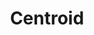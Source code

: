 ---
title: Centroid
desc: >-
  Library for accessing environment based configuration from multiple different
  programming languages.
role: Contributor
begin_year: 2014
end_year: 2014
_links:
  jobs:
    - href: /jobs/rdi/
  code:
    title: github.com/ResourceDataInc/Centroid
    href: 'https://github.com/ResourceDataInc/Centroid'
  languages:
    - href: /languages/cs/
    - href: /languages/py/
    - href: /languages/rb/
  os:
    - href: /os/windows/
    - href: /os/osx/
    - href: /os/linux/
  self:
    href: /projects/centroid/
_embedded:
  jobs:
    - title: 'Resource Data, Inc.'
      desc: >-
        Technical Lead for Resource Data, Inc. (RDI), with branches in Alaska,
        Texas, Idaho, Minnesota, and Oregon, that provides custom database, web,
        and GIS programming services
      role: Technical Lead
      begin_year: 2005
      end_year: 2014
      time_desc: July 2005 - July 2014
      _links:
        projects:
          - href: /projects/agdc/
          - href: /projects/ahfc-integration/
          - href: /projects/awwu-intranet/
          - href: /projects/awwu-job-scheduler/
          - href: /projects/awwu-systems-integration/
          - href: /projects/bit-proposal/
          - href: /projects/centroid/
          - href: /projects/cis-data-capture/
          - href: /projects/consumption-views/
          - href: /projects/database-sync-awwu/
          - href: /projects/employee-suggestions/
          - href: /projects/energy-efficiency-map/
          - href: /projects/flir-monitoring/
          - href: /projects/lasar-range-finder/
          - href: /projects/please/
          - href: /projects/qb/
          - href: /projects/report-engine/
          - href: /projects/sar-reports/
          - href: /projects/scramble-score/
          - href: /projects/scrum-tools/
          - href: /projects/somd/
          - href: /projects/systems-portal/
          - href: /projects/train-builder/
        db:
          - href: /db/sql-server/
          - href: /db/oracle/
          - href: /db/access/
          - href: /db/sqlite/
          - href: /db/postgres/
        languages:
          - href: /languages/cs/
          - href: /languages/css/
          - href: /languages/html/
          - href: /languages/js/
          - href: /languages/py/
          - href: /languages/rb/
          - href: /languages/sql/
          - href: /languages/tsql/
        os:
          - href: /os/windows/
          - href: /os/osx/
          - href: /os/linux/
        self:
          href: /jobs/rdi/
  languages:
    - title: C#
      desc: >-
        C# is a static typed, multi-paradigm programming language from
        Microsoft.
      _links:
        projects:
          - href: /projects/agdc/
          - href: /projects/awwu-intranet/
          - href: /projects/awwu-job-scheduler/
          - href: /projects/awwu-systems-integration/
          - href: /projects/bit-proposal/
          - href: /projects/centroid/
          - href: /projects/cis-data-capture/
          - href: /projects/database-sync-awwu/
          - href: /projects/denver-schedules-api/
          - href: /projects/energy-efficiency-map/
          - href: /projects/flir-monitoring/
          - href: /projects/lasar-range-finder/
          - href: /projects/mvc-integration-test-framework/
          - href: /projects/please/
          - href: /projects/qb/
          - href: /projects/report-engine/
          - href: /projects/sar-reports/
          - href: /projects/scrum-tools/
          - href: /projects/sif-agent/
          - href: /projects/simpler/
          - href: /projects/somd/
          - href: /projects/systems-portal/
          - href: /projects/train-builder/
        jobs:
          - href: /jobs/freelance/
          - href: /jobs/mas/
          - href: /jobs/rdi/
        self:
          href: /languages/cs/
    - title: Python
      desc: >-
        Python is a widely used general-purpose, high-level programming
        language.
      _links:
        projects:
          - href: /projects/agdc/
          - href: /projects/centroid/
        jobs:
          href: /jobs/rdi/
        self:
          href: /languages/py/
    - title: Ruby
      desc: >-
        Ruby is a dynamic, reflective, object-oriented, general-purpose
        programming language.
      _links:
        projects:
          - href: /projects/agdc/
          - href: /projects/centroid/
          - href: /projects/denver-schedules-api/
          - href: /projects/please/
          - href: /projects/scramble-score/
          - href: /projects/simpler/
          - href: /projects/this-site/
        jobs:
          - href: /jobs/freelance/
          - href: /jobs/rdi/
        self:
          href: /languages/rb/
  os:
    - title: Windows
      desc: >-
        Windows is a family of graphical interface operating systems by
        Microsoft.
      _links:
        projects:
          - href: /projects/agdc/
          - href: /projects/ahfc-integration/
          - href: /projects/awwu-intranet/
          - href: /projects/awwu-job-scheduler/
          - href: /projects/awwu-systems-integration/
          - href: /projects/bit-proposal/
          - href: /projects/centroid/
          - href: /projects/cis-data-capture/
          - href: /projects/class-scheduler/
          - href: /projects/consumption-views/
          - href: /projects/database-sync-awwu/
          - href: /projects/denver-schedules-api/
          - href: /projects/employee-suggestions/
          - href: /projects/energy-efficiency-map/
          - href: /projects/flir-monitoring/
          - href: /projects/lasar-range-finder/
          - href: /projects/mvc-integration-test-framework/
          - href: /projects/please/
          - href: /projects/qb/
          - href: /projects/report-engine/
          - href: /projects/sar-reports/
          - href: /projects/scramble-score/
          - href: /projects/scrum-tools/
          - href: /projects/sif-agent/
          - href: /projects/simpler/
          - href: /projects/somd/
          - href: /projects/systems-portal/
          - href: /projects/train-builder/
          - href: /projects/wengage-acct/
          - href: /projects/wengage-si/
        jobs:
          - href: /jobs/freelance/
          - href: /jobs/mas/
          - href: /jobs/rdi/
        self:
          href: /os/windows/
    - title: OS X
      desc: OS X is a Unix-based graphical interface operating system by Apple.
      _links:
        projects:
          - href: /projects/centroid/
          - href: /projects/denver-schedules-api/
          - href: /projects/scramble-score/
          - href: /projects/simpler/
          - href: /projects/this-site/
        jobs:
          - href: /jobs/freelance/
          - href: /jobs/rdi/
        self:
          href: /os/osx/
    - title: Linux
      desc: Linux is a Unix-like open source operating system.
      _links:
        projects:
          - href: /projects/centroid/
          - href: /projects/denver-schedules-api/
          - href: /projects/epicloud/
          - href: /projects/scramble-score/
          - href: /projects/simpler/
          - href: /projects/this-site/
        jobs:
          - href: /jobs/fe/
          - href: /jobs/freelance/
          - href: /jobs/rdi/
        self:
          href: /os/linux/
---